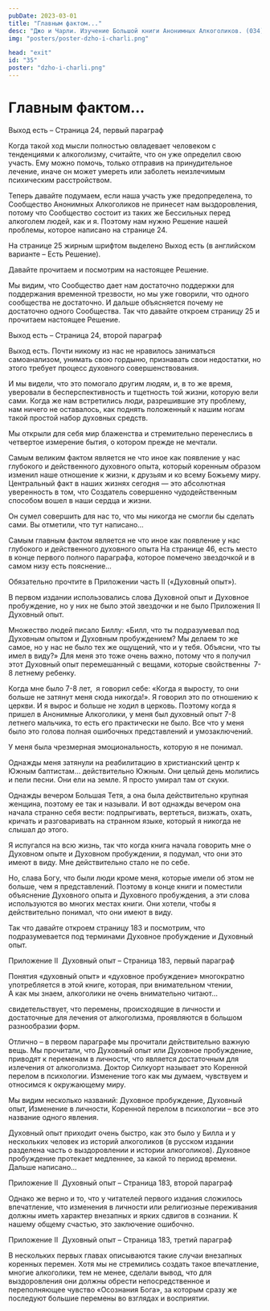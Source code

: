 ```yaml
---
pubDate: 2023-03-01
title: "Главным фактом..."
desc: "Джо и Чарли. Изучение Большой книги Анонимных Алкоголиков. (034)"
img: "posters/poster-dzho-i-charli.png"

head: "exit"
id: "35"
poster: "dzho-i-charli.png"
---
```


# Главным фактом...

Выход есть – Страница 24, первый параграф

Когда такой ход мысли полностью овладевает человеком с тенденциями к алкоголизму, считайте, что он уже определил свою участь. Ему можно помочь, только отправив на принудительное лечение, иначе он может умереть или заболеть неизлечимым психическим расстройством.

Теперь давайте подумаем, если наша участь уже предопределена, то Сообщество Анонимных Алкоголиков не принесет нам выздоровления, потому что Сообщество состоит из таких же Бессильных перед алкоголем людей, как и я.
Поэтому нам нужно Решение нашей проблемы, которое написано на странице 24.

На странице 25 жирным шрифтом выделено Выход есть (в английском варианте – Есть Решение).

Давайте прочитаем и посмотрим на настоящее Решение.

Мы видим, что Сообщество дает нам достаточно поддержки для поддержания временной трезвости, но мы уже говорили, что одного сообщества не достаточно. И дальше объясняется почему не достаточно одного Сообщества. Так что давайте откроем страницу 25 и прочитаем настоящее Решение.

Выход есть – Страница 24, второй параграф

Выход есть. Почти никому из нас не нравилось заниматься самоанализом, унимать свою гордыню, признавать свои недостатки, но этого требует процесс духовного совершенствования.

И мы видели, что это помогало другим людям, и, в то же время, уверовали в бесперспективность и тщетность той жизни, которую вели сами. Когда же нам встретились люди, разрешившие эту проблему, нам ничего не оставалось, как поднять положенный к нашим ногам такой простой набор духовных средств.

Мы открыли для себя мир блаженства и стремительно перенеслись в четвертое измерение бытия, о котором прежде не мечтали.

Самым великим фактом является не что иное как появление у нас глубокого и действенного духовного опыта, который коренным образом изменил наше отношение к жизни, к друзьям и ко всему Божьему миру. Центральный факт в наших жизнях сегодня — это абсолютная уверенность в том, что Создатель совершенно чудодейственным способом вошел в наши сердца и жизни.

Он сумел совершить для нас то, что мы никогда не смогли бы сделать сами.
Вы отметили, что тут написано…

Самым главным фактом является не что иное как появление у нас глубокого и действенного духовного опыта
На странице 46, есть место в конце первого полного параграфа, которое помечено звездочкой и в самом низу есть пояснение…

Обязательно прочтите в Приложении часть ΙΙ («Духовный опыт»).

В первом издании использовались слова Духовной опыт и Духовное пробуждение, но у них не было этой звездочки и не было Приложения II Духовный опыт.

Множество людей писало Биллу: «Билл, что ты подразумевал под Духовным опытом и Духовным пробуждением? Мы делаем то же самое, но у нас не было тех же ощущений, что и у тебя. Объясни, что ты имел в виду?»
Для меня это тоже очень важно, потому что я получил этот Духовный опыт перемешанный с вещами, которые свойственны  7-8 летнему ребенку.

Когда мне было 7-8 лет,  я говорил себе: «Когда я выросту, то они больше не затянут меня сюда никогда!». Я говорил это по отношению к церкви. И я вырос и больше не ходил в церковь. Поэтому когда я пришел в Анонимные Алкоголики, у меня был духовный опыт 7-8 летнего мальчика, то есть его практически не было. Все что у меня было это голова полная ошибочных представлений и умозаключений.

У меня была чрезмерная эмоциональность, которую я не понимал.

Однажды меня затянули на реабилитацию в христианский центр к Южным баптистам… действительно Южным. Они целый день молились и пели песни. Они ели на земле. Я просто умирал там от скуки.

Однажды вечером Большая Тетя, а она была действительно крупная женщина, поэтому ее так и называли. И вот однажды вечером она начала странно себя вести: подпрыгивать, вертеться, визжать, охать, кричать и разговаривать на странном языке, который я никогда не слышал до этого.

Я испугался на всю жизнь, так что когда книга начала говорить мне о Духовном опыте и Духовном пробуждении, я подумал, что они это имеют в виду. Мне действительно стало не по себе.

Но, слава Богу, что были люди кроме меня, которые имели об этом не больше, чем я представлений. Поэтому в конце книги и поместили объяснение Духовного опыта и Духовного пробуждения, а эти слова используются во многих местах книги. Они хотели, чтобы я действительно понимал, что они имеют в виду.

Так что давайте откроем страницу 183 и посмотрим, что подразумевается под терминами Духовное пробуждение и Духовный опыт.

Приложение II  Духовный опыт – Страница 183, первый параграф

Понятия «духовный опыт» и «духовное пробуждение» многократно употребляется в этой книге, которая, при внимательном чтении, <br>
А как мы знаем, алкоголики не очень внимательно читают…

свидетельствует, что перемены, происходящие в личности и достаточные для лечения от алкоголизма, проявляются в большом разнообразии форм.

Отлично – в первом параграфе мы прочитали действительно важную вещь. Мы прочитали, что Духовный опыт или Духовное пробуждение, приводят к переменам в личности, что является достаточным для излечения от алкоголизма. Доктор Силкуорт называет это Коренной перелом в психологии. Изменение того как мы думаем, чувствуем и относимся к окружающему миру.

Мы видим несколько названий: Духовное пробуждение, Духовный опыт, Изменение в личности, Коренной перелом в психологии – все это название одного явления.

Духовный опыт приходит очень быстро, как это было у Билла и у нескольких человек из историй алкоголиков (в русском издании разделена часть о выздоровлении и истории алкоголиков). Духовное пробуждение протекает медленнее, за какой то период времени. Дальше написано…

Приложение II  Духовный опыт – Страница 183, второй параграф

Однако же верно и то, что у читателей первого издания сложилось впечатление, что изменения в личности или религиозные переживания должны иметь характер внезапных и ярких сдвигов в сознании. К нашему общему счастью, это заключение ошибочно.

Приложение II  Духовный опыт – Страница 183, третий параграф

В нескольких первых главах описываются такие случаи внезапных коренных перемен. Хотя мы не стремились создать такое впечатление, многие алкоголики, тем не менее, сделали вывод, что для выздоровления они должны обрести непосредственное и переполняющее чувство «Осознания Бога», за которым сразу же последуют большие перемены во взглядах и восприятии.
